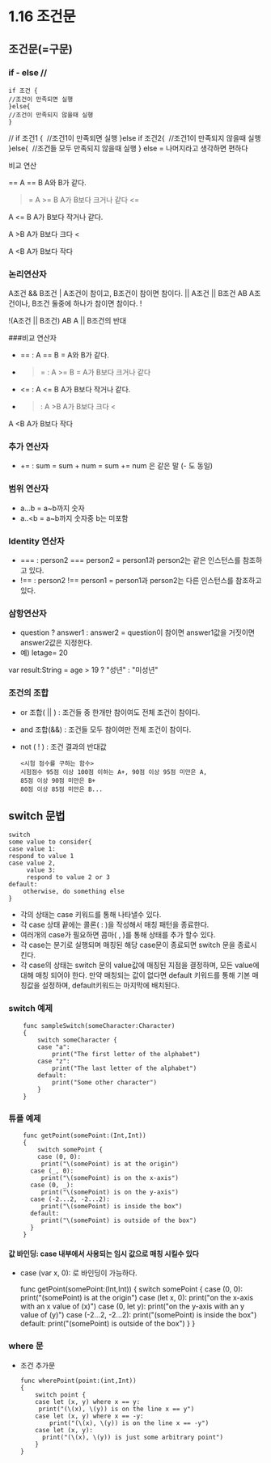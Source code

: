 # 1.16 조건문

## 조건문(=구문)
### if - else // 
	if 조건 {
	//조건이 만족되면 실행
	}else{
	//조건이 만족되지 않을때 실행
	}	

//
	if 조건1 { 	//조건1이 만족되면 실행 
	}else if 조건2{ 	//조건1이 만족되지 않을때 실행 
}else{ 	//조건들 모두 만족되지 않을때 실행 
} 
else = 나머지라고 생각하면 편하다

비교 연산

== A == B
A와 B가 같다.
>=
 A >= B
A가 B보다 크거나 같다<=
 A <= B
A가 B보다 작거나 같다.
>
 A >B
A가 B보다 크다<
 A <B
A가 B보다 작다

### 논리연산자
 A조건 && B조건 | A조건이 참이고, B조건이 참이면 참이다.||
 A조건 || B조건
    AB
A조건이나, B조건 둘중에 하나가 참이면 참이다.!
 !(A조건 || B조건)
   AB
A || B조건의 반대


###비교 연산자
  - == : A == B  = A와 B가 같다.
  - >= : A >= B = A가 B보다 크거나 같다  - <= : A <= B A가 B보다 작거나 같다.
  - > : A >B
A가 B보다 크다<
 A <B
A가 B보다 작다

### 추가 연산자
  - += : sum = sum + num 
= sum += num 은 같은 말
(- 도 동일)

### 범위 연산자
  - a...b = a~b까지 숫자
  - a..<b = a~b까지 숫자중 b는 미포함

### Identity 연산자
  - === : person2 === person2 = person1과 person2는 같은 인스턴스를 참조하고 있다.
  - !== : person2 !== person1 = person1과 person2는 다른 인스턴스를 참조하고 있다.

### 삼항연산자
  - question ? answer1 : answer2 = question이 참이면 answer1값을   거짓이면 answer2값은 지정한다.
  - 예) letage= 20 
  
  var result:String = age > 19 ? "성년" : "미성년"


### 조건의 조합
  - or 조합( || ) : 조건들 중 한개만 참이여도 전체 조건이 참이다.
  - and 조합(&&) : 조건들 모두 참이여만 전체 조건이 참이다.
  - not ( ! ) : 조건 결과의 반대값
  
		<시험 점수를 구하는 함수>
		시험점수 95점 이상 100점 이하는 A+, 90점 이상 95점 미만은 A,
		85점 이상 90점 미만은 B+
		80점 이상 85점 미만은 B...
	
## switch 문법
	switch	some value to consider{ 	case value 1: 	respond to value 1 	case value 2, 		 value 3: 		 respond to value 2 or 3 	default:  
		otherwise, do something else 
	}
  - 각의 상태는 case 키워드를 통해 나타낼수 있다.
  - 각 case 상태 끝에는 콜론( : )을 작성해서 매칭 패턴을 종료한다.
  - 여러개의 case가 필요하면 콤마( , )를 통해 상태를 추가 할수 있다.
  - 각 case는 분기로 실행되며 매칭된 해당 case문이 종료되면 switch 문을 종료시킨다.
  - 각 case의 상태는 switch 문의 value값에 매칭된 지점을 결정하며, 모든 value에 대해 매칭 되어야 한다. 만약 매칭되는 값이 없다면 default 키워드를 통해 기본 매칭값을 설정하며, default키워드는 마지막에 배치된다.
	
### switch 예제

		func sampleSwitch(someCharacter:Character)
		{
    		switch someCharacter {
    		case "a":
        		print("The first letter of the alphabet")
    		case "z":
        		print("The last letter of the alphabet")
    		default:
        		print("Some other character")
		    }
		}
		
### 튜플 예제

		func getPoint(somePoint:(Int,Int))
		{
  			switch somePoint {
			case (0, 0):
             print("\(somePoint) is at the origin")
          case (_, 0):
             print("\(somePoint) is on the x-axis")
          case (0, _):
             print("\(somePoint) is on the y-axis")
          case (-2...2, -2...2):
             print("\(somePoint) is inside the box")
          default:
             print("\(somePoint) is outside of the box")
          }
		}
 
 
#### 값 바인딩: case 내부에서 사용되는 임시 값으로 매칭 시킬수 있다
   - case (var x, 0): 로 바인딩이 가능하다.
   
		func getPoint(somePoint:(Int,Int))
		{
           switch somePoint {
           case (0, 0):
               print("\(somePoint) is at the origin")
           case (let x, 0):
               print("on the x-axis with an x value of \(x)")
           case (0, let y):
               print("on the y-axis with an y value of \(y)")
           case (-2...2, -2...2):
               print("\(somePoint) is inside the box")
           default:
               print("\(somePoint) is outside of the box")
           }
		}
		
		
### where 문
  - 조건 추가문
  
  
  		func wherePoint(point:(int,Int))
		{
    		switch point {
    		case let (x, y) where x == y:
       		 print("(\(x), \(y)) is on the line x == y")
    		case let (x, y) where x == -y:
        		print("(\(x), \(y)) is on the line x == -y")
    		case let (x, y):
      		  print("(\(x), \(y)) is just some arbitrary point")
  		    }
		}